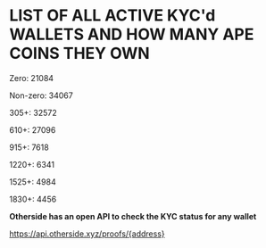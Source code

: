 # LIST OF ALL ACTIVE KYC'd WALLETS AND HOW MANY APE COINS THEY OWN

Zero: 21084

Non-zero: 34067

305+: 32572

610+: 27096

915+: 7618

1220+: 6341

1525+: 4984

1830+: 4456

**Otherside has an open API to check the KYC status for any wallet**

https://api.otherside.xyz/proofs/{address}